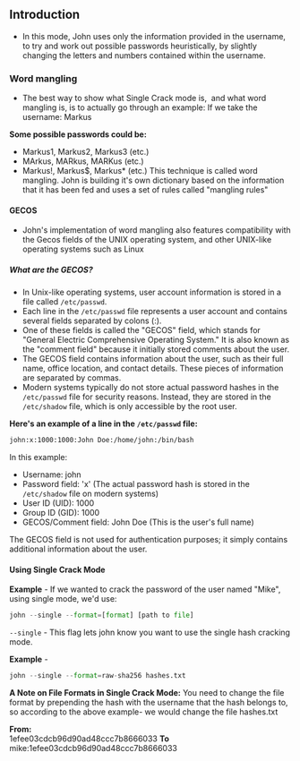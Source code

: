 ## Introduction
- In this mode, John uses only the information provided in the username, to try and work out possible passwords heuristically, by slightly changing the letters and numbers contained within the username.

### Word mangling 
- The best way to show what Single Crack mode is,  and what word mangling is, is to actually go through an example:
If we take the username: Markus

**Some possible passwords could be:**
- Markus1, Markus2, Markus3 (etc.)
- MArkus, MARkus, MARKus (etc.)
- Markus!, Markus$, Markus* (etc.)
This technique is called word mangling.
John is building it's own dictionary based on the information that it has been fed and uses a set of rules called "mangling rules"

#### GECOS
- John's implementation of word mangling also features compatibility with the Gecos fields of the UNIX operating system, and other UNIX-like operating systems such as Linux

##### What are the GECOS?
- In Unix-like operating systems, user account information is stored in a file called `/etc/passwd`.
- Each line in the `/etc/passwd` file represents a user account and contains several fields separated by colons (:).
- One of these fields is called the "GECOS" field, which stands for "General Electric Comprehensive Operating System." It is also known as the "comment field" because it initially stored comments about the user.
- The GECOS field contains information about the user, such as their full name, office location, and contact details. These pieces of information are separated by commas.
- Modern systems typically do not store actual password hashes in the `/etc/passwd` file for security reasons. Instead, they are stored in the `/etc/shadow` file, which is only accessible by the root user.

**Here's an example of a line in the `/etc/passwd` file:**
```bash
john:x:1000:1000:John Doe:/home/john:/bin/bash
```
In this example:

- Username: john
- Password field: 'x' (The actual password hash is stored in the `/etc/shadow` file on modern systems)
- User ID (UID): 1000
- Group ID (GID): 1000
- GECOS/Comment field: John Doe (This is the user's full name)

The GECOS field is not used for authentication purposes; it simply contains additional information about the user.

#### Using Single Crack Mode
**Example** - 
If we wanted to crack the password of the user named "Mike", using single mode, we'd use:
```python
john --single --format=[format] [path to file]
```
`--single` - This flag lets john know you want to use the single hash cracking mode.

**Example** - 
```python
john --single --format=raw-sha256 hashes.txt
```

**A Note on File Formats in Single Crack Mode:**
You need to change the file format by prepending the hash with the username that the hash belongs to, so according to the above example- we would change the file hashes.txt

**From:**  
1efee03cdcb96d90ad48ccc7b8666033
**To**
mike:1efee03cdcb96d90ad48ccc7b8666033

